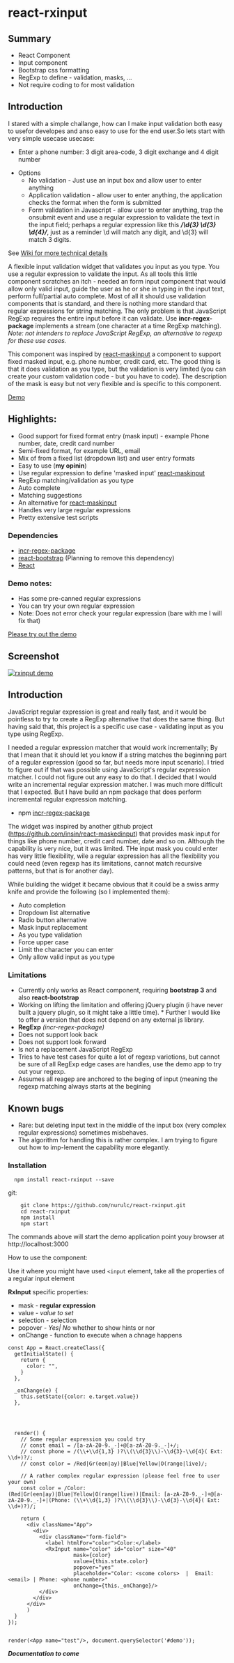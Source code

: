 # react-rxinput


## Summary

* React Component
* Input component
* Bootstrap css formatting
* RegExp to define -  validation, masks, ... 
* Not require coding to for most validation 

## Introduction

I stared with a simple challange, how can I make input validation both easy to usefor developes and anso easy to use for the end user.So lets start with very simple usecase usecase:

- Enter a phone number: 3 digit area-code, 3 digit exchange and 4 digit number

* Options 
   * No validation - Just use an input box and allow user to enter anything
   * Application validation - allow user to enter anything, the application checks the format when the form is submitted
   * Form validation in Javascript - allow user to enter anything, trap the onsubmit  event and use a regular expression to validate the text in the input field; perhaps a regular expression like this ___/\d{3} \d{3} \d{4}/___, just as a reminder \d will match any digit, and  \d{3} will match 3 digits.



See [Wiki for more technical details](https://github.com/nurulc/react-rxinput/wiki)

A flexible input validation widget that validates you input as you type. You use a regular expression to validate the input. As all tools this little component scratches an itch - needed an form input component that would allow only valid input, guide the user as he or she in typing in the input text, perform full/partial auto complete. Most of all it should use validation components that is standard, and there is nothing more standard that regular expressions for string matching. The only problem is that JavaScript RegExp requires the entire input before it can validate. Use **incr-regex-package** implements a stream (one character at a time RegExp matching). _Note: not intenders to replace JavaScript RegExp, an alternative to regexp for these use cases._ 

This component was inspired by [react-maskinput](https://github.com/insin/react-maskedinput) a component to support fixed masked input, e.g. phone number, credit card, etc. The good thing is that it does validation as you type, but the validation is very limited (you can create your custom validation code - but you have to code). The description of the mask is easy but not very flexible and is specific to this component.



[Demo](https://nurulc.github.io/rxinput.html)


## Highlights:

- Good support for fixed format entry (mask input) - example Phone number, date, credit card number
- Semi-fixed format, for example URL, email
- Mix of from a fixed list (dropdown list) and user entry formats
- Easy to use (__my opinin__)
- Use regular expression to define 'masked input' [react-maskinput](https://github.com/insin/react-maskedinput)
- RegExp matching/validation as you type
- Auto complete
- Matching suggestions
- An alternative for [react-maskinput]() 
- Handles very large regular expressions
- Pretty extensive test scripts

### Dependencies
- [incr-regex-package](https://github.com/nurulc/incr-regex-package)
- [react-bootstrap](https://react-bootstrap.github.io/) (Planning to remove this dependency)
- [React](https://facebook.github.io/react/)


### Demo notes:

- Has some pre-canned regular expressions
- You can try your own regular expression
- Note: Does not error check your regular expression (bare with me I will fix that)

[Please try out the demo](https://nurulc.github.io/rxinput.html)

## Screenshot

[![rxinput demo](https://raw.githubusercontent.com/nurulc/react-rxinput/master/demo-screensho.png)](https://nurulc.github.io/rxinput.html)

## Introduction

JavaScript regular expression is great and really fast, and it would be pointless to try to create a RegExp alternative that does the same thing. But having said that, this project is a specific use case  - validating input as you type using RegExp. 

I needed a regular expression matcher that would work incrementally; By that I mean that it should let you know if a string matches the beginning part of a regular expression (good so far, but needs more input scenario). I tried to figure out if that was possible using JavaScript's regular expression matcher. I could not figure out any easy to do that. I decided that I would write an incremental regular expression matcher. I was much more difficult that I expected. But I have build an npm package that does perform incremental regular expression matching.

- npm [incr-regex-package](https://github.com/nurulc/incr-regex-package)

The widget was inspired by another github project (https://github.com/insin/react-maskedinput) that provides mask input for things like phone number, credit card number, date and so on. Although the capability is very nice, but it was limited. THe input mask you could enter has very little flexibility, wile a regular expression has all the flexibility you could need (even regexp has its limitations, cannot match recursive patterns, but that is for another day).

While building the widget it became obvious that it could be a swiss army knife and provide the following (so I implemented them):

- Auto completion
- Dropdown list alternative
- Radio button alternative
- Mask input replacement
- As you type validation
- Force upper case
- Limit the character you can enter
- Only allow valid input as you type

### Limitations

* Currently only works as React component, requiring **bootstrap 3** and also **react-bootstrap**
 * Working on lifting the limitation and offering jQuery plugin (i have never built a jquery plugin, so it might take a little time). * Further I would like to offer a version that does not depend on any external js library.
* __RegExp__ _(incr-regex-package)_
 * Does not support look back
 * Does not support look forward
 * Is not a replacement JavaScript RegExp
 * Tries to have test cases for quite a lot of regexp variotions, but cannot be sure of all RegExp edge cases are handles, use the demo app to try out your regexp.
 * Assumes all reagep are anchored to the beging of input (meaning the regexp matching always starts at the begining


 
## Known bugs
* Rare: but deleting input text in the middle of the input box (very complex regular expressions) sometimes misbehaves. 
 * The algorithm for handling this is rather complex. I am trying to figure out how to imp-lement the capability more elegantly.

### Installation
```
  npm install react-rxinput --save
```

git:

```
    git clone https://github.com/nurulc/react-rxinput.git
    cd react-rxinput
    npm install
    npm start
```


The commands above will start the demo application
point youy browser at http://localhost:3000


How to use the component:

Use it where you might have used ```<input```  element, take all the properties of a regular input element

**RxInput** specific properties:

- mask - **regular expression**
- value - _value to set_
- selection - selection
- popover - _Yes| No_ whether to show hints or nor
- onChange - function to execute when a chnage happens

```
const App = React.createClass({
  getInitialState() {
    return {
      color: "",
    }
  },

  _onChange(e) {
    this.setState({color: e.target.value})
  },




  render() {
    // Some regular expression you could try
    // const email = /[a-zA-Z0-9._-]+@[a-zA-Z0-9._-]+/;
    // const phone = /(\\+\\d{1,3} )?\\(\\d{3}\\)-\\d{3}-\\d{4}( Ext: \\d+)?/;
    // const color = /Red|Gr(een|ay)|Blue|Yellow|O(range|live)/;
    
    // A rather complex regular expression (please feel free to user your own)
    const color = /Color: (Red|Gr(een|ay)|Blue|Yellow|O(range|live))|Email: [a-zA-Z0-9._-]+@[a-zA-Z0-9._-]+|(Phone: (\\+\\d{1,3} )?\\(\\d{3}\\)-\\d{3}-\\d{4}( Ext: \\d+)?)/;
  
    return (
      <div className="App">
        <div>
          <div className="form-field">
            <label htmlFor="color">Color:</label>
            <RxInput name="color" id="color" size="40" 
                     mask={color} 
                     value={this.state.color} 
                     popover="yes" 
                     placeholder="Color: <scome colors>  |  Email: <email> | Phone: <phone number>"
                     onChange={this._onChange}/>
          </div>
        </div>
      </div>  
      )
  }
});


render(<App name="test"/>, document.querySelector('#demo'));
```


**_Documentation to come_**
